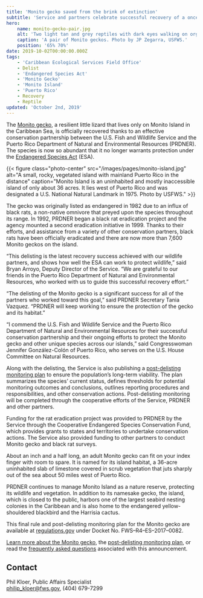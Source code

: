 ```yaml
---
title: 'Monito gecko saved from the brink of extinction'
subtitle: 'Service and partners celebrate successful recovery of a once imperiled reptile'
hero:
    name: monito-gecko-pair.jpg
    alt: 'Two light tan and grey reptiles with dark eyes walking on organic soil.'
    caption: 'A pair of Monito geckos. Photo by JP Zegarra, USFWS.'
    position: '65% 70%'
date: 2019-10-02T00:00:00.000Z
tags:
    - 'Caribbean Ecological Services Field Office'
    - Delist
    - 'Endangered Species Act'
    - 'Monito Gecko'
    - 'Monito Island'
    - 'Puerto Rico'
    - Recovery
    - Reptile
updated: 'October 2nd, 2019'
---
```


The [Monito gecko](/wildlife/reptiles/monito-gecko), a resilient little lizard that lives only on Monito Island in the Caribbean Sea, is officially recovered thanks to an effective conservation partnership between the U.S. Fish and Wildlife Service and the Puerto Rico Department of Natural and Environmental Resources (PRDNER). The species is now so abundant that it no longer warrants protection under the [Endangered Species Act](/endangered-species-act/) (ESA).

{{< figure class="photo-center" src="/images/pages/monito-island.jpg" alt="A small, rocky, vegetated island with mainland Puerto Rico in the distance" caption="Monito Island is an uninhabited and mostly inaccessible island of only about 36 acres. It lies west of Puerto Rico and was designated a U.S. National Natural Landmark in 1975. Photo by USFWS." >}}

The gecko was originally listed as endangered in 1982 due to an influx of black rats, a non-native omnivore that preyed upon the species throughout its range. In 1992, PRDNER began a black rat eradication project and the agency mounted a second eradication initiative in 1999. Thanks to their efforts, and assistance from a variety of other conservation partners, black rats have been officially eradicated and there are now more than 7,600 Monito geckos on the island.

“This delisting is the latest recovery success achieved with our wildlife partners, and shows how well the ESA can work to protect wildlife,” said Bryan Arroyo, Deputy Director of the Service. “We are grateful to our friends in the Puerto Rico Department of Natural and Environmental Resources, who worked with us to guide this successful recovery effort.”

“The delisting of the Monito gecko is a significant success for all of the partners who worked toward this goal,” said PRDNER Secretary Tania Vazquez. “PRDNER will keep working to ensure the protection of the gecko and its habitat.”

“I commend the U.S. Fish and Wildlife Service and the Puerto Rico Department of Natural and Environmental Resources for their successful conservation partnership and their ongoing efforts to protect the Monito gecko and other unique species across our islands,” said Congresswoman Jennifer González-Colón of Puerto Rico, who serves on the U.S. House Committee on Natural Resources.

Along with the delisting, the Service is also publishing a [post-delisting monitoring plan](/pdf/plan/monito-gecko-post-delisting-monitoring-plan.pdf) to ensure the population’s long-term viability. The plan summarizes the species’ current status, defines thresholds for potential monitoring outcomes and conclusions, outlines reporting procedures and responsibilities, and other conservation actions. Post-delisting monitoring will be completed through the cooperative efforts of the Service, PRDNER and other partners.

Funding for the rat eradication project was provided to PRDNER by the Service through the Cooperative Endangered Species Conservation Fund, which provides grants to states and territories to undertake conservation actions. The Service also provided funding to other partners to conduct Monito gecko and black rat surveys.

About an inch and a half long, an adult Monito gecko can fit on your index finger with room to spare. It is named for its island habitat, a 36-acre uninhabited slab of limestone covered in scrub vegetation that juts sharply out of the sea about 50 miles west of Puerto Rico.

PRDNER continues to manage Monito Island as a nature reserve, protecting its wildlife and vegetation. In addition to its namesake gecko, the island, which is closed to the public, harbors one of the largest seabird nesting colonies in the Caribbean and is also home to the endangered yellow-shouldered blackbird and the Harrisia cactus.

This final rule and post-delisting monitoring plan for the Monito gecko are available at [regulations.gov](https://www.regulations.gov) under Docket No. FWS–R4–ES–2017–0082.

[Learn more about the Monito gecko](/wildlife/reptiles/monito-gecko), the [post-delisting monitoring plan](/pdf/plan/monito-gecko-post-delisting-monitoring-plan.pdf), or read the [frequently asked questions](/faq/removal-of-the-monito-gecko-from-the-federal-list-of-endangered-and-threatened-wildlife/) associated with this announcement.

## Contact

Phil Kloer, Public Affairs Specialist  
[philip_kloer@fws.gov](mailto:philip_kloer@fws.gov), (404) 679-7299